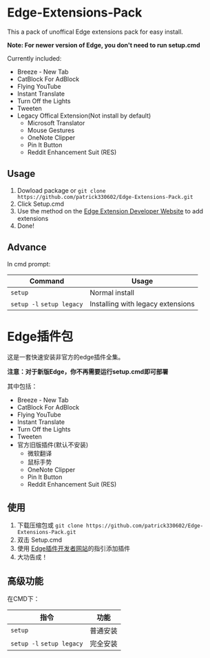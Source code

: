 # Edge-Extensions-Pack

This a pack of unoffical Edge extensions pack for easy install.

**Note: For newer version of Edge, you don't need to run setup.cmd**

Currently included:

+ Breeze - New Tab
+ CatBlock For AdBlock
+ Flying YouTube
+ Instant Translate
+ Turn Off the Lights
+ Tweeten
+ Legacy Offical Extension(Not install by default)
  - Microsoft Translator
  - Mouse Gestures
  - OneNote Clipper
  - Pin It Button
  - Reddit Enhancement Suit (RES)

## Usage

1. Dowload package or `git clone https://github.com/patrick330602/Edge-Extensions-Pack.git`
2. Click Setup.cmd
3. Use the method on the [Edge Extension Developer Website](https://developer.microsoft.com/en-us/microsoft-edge/platform/documentation/extensions/adding-and-removing-extensions/) to add extensions
4. Done!

## Advance

 In cmd prompt:
 
Command | Usage
------- | -----
`setup` | Normal install
`setup -l` `setup legacy` | Installing with legacy extensions





# Edge插件包

这是一套快速安装非官方的edge插件全集。

**注意：对于新版Edge，你不再需要运行setup.cmd即可部署**

其中包括：

- Breeze - New Tab
- CatBlock For AdBlock
- Flying YouTube
- Instant Translate
- Turn Off the Lights
- Tweeten
- 官方旧版插件(默认不安装)
  - 微软翻译
  - 鼠标手势
  - OneNote Clipper
  - Pin It Button
  - Reddit Enhancement Suit (RES)

## 使用

1. 下载压缩包或 `git clone https://github.com/patrick330602/Edge-Extensions-Pack.git`
2. 双击 Setup.cmd
3. 使用 [Edge插件开发者网站](https://developer.microsoft.com/en-us/microsoft-edge/platform/documentation/extensions/adding-and-removing-extensions/)的指引添加插件
4. 大功告成！

## 高级功能

在CMD下：

指令 | 功能 
------------------------- | ---- 
`setup`                   | 普通安装 
`setup -l` `setup legacy` | 完全安装 

